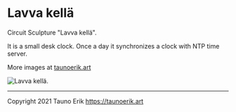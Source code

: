 # Lavva kellä
Circuit Sculpture "Lavva kellä".

It is a small desk clock. Once a day it synchronizes a clock with NTP time server.

More images at [taunoerik.art](https://taunoerik.art/portfolio/lavva-kella/)

![Lavva kellä](img/lavva-kellä-Tauno_Erik.jpg).
___

Copyright 2021 Tauno Erik https://taunoerik.art
